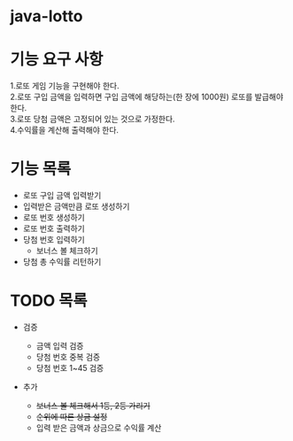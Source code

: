 # java-lotto

# 기능 요구 사항
1.로또 게임 기능을 구현해야 한다.\
2.로또 구입 금액을 입력하면 구입 금액에 해당하는(한 장에 1000원) 로또를 발급해야 한다.\
3.로또 당첨 금액은 고정되어 있는 것으로 가정한다. \
4.수익률을 계산해 출력해야 한다.

# 기능 목록
* 로또 구입 금액 입력받기
* 입력받은 금액만큼 로또 생성하기
* 로또 번호 생성하기
* 로또 번호 출력하기
* 당첨 번호 입력하기
  * 보너스 볼 체크하기
* 당첨 총 수익률 리턴하기

# TODO 목록
* 검증
    * 금액 입력 검증
    * 당첨 번호 중복 검증
    * 당첨 번호 1~45 검증

* 추가
    * ~~보너스 볼 체크해서 1등, 2등 가리기~~
    * ~~순위에 따른 상금 설정~~
    * 입력 받은 금액과 상금으로 수익률 계산
